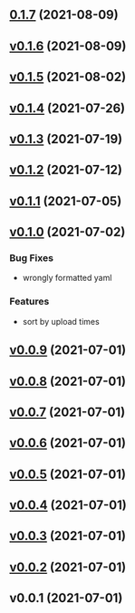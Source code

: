 
<a name="0.1.7"></a>
## [0.1.7](https://github.com/hojland/mlflow/compare/v0.1.6...0.1.7) (2021-08-09)


<a name="v0.1.6"></a>
## [v0.1.6](https://github.com/hojland/mlflow/compare/v0.1.5...v0.1.6) (2021-08-09)


<a name="v0.1.5"></a>
## [v0.1.5](https://github.com/hojland/mlflow/compare/v0.1.4...v0.1.5) (2021-08-02)


<a name="v0.1.4"></a>
## [v0.1.4](https://github.com/hojland/mlflow/compare/v0.1.3...v0.1.4) (2021-07-26)


<a name="v0.1.3"></a>
## [v0.1.3](https://github.com/hojland/mlflow/compare/v0.1.2...v0.1.3) (2021-07-19)


<a name="v0.1.2"></a>
## [v0.1.2](https://github.com/hojland/mlflow/compare/v0.1.1...v0.1.2) (2021-07-12)


<a name="v0.1.1"></a>
## [v0.1.1](https://github.com/hojland/mlflow/compare/v0.1.0...v0.1.1) (2021-07-05)


<a name="v0.1.0"></a>
## [v0.1.0](https://github.com/hojland/mlflow/compare/v0.0.9...v0.1.0) (2021-07-02)

### Bug Fixes

* wrongly formatted yaml

### Features

* sort by upload times


<a name="v0.0.9"></a>
## [v0.0.9](https://github.com/hojland/mlflow/compare/v0.0.8...v0.0.9) (2021-07-01)


<a name="v0.0.8"></a>
## [v0.0.8](https://github.com/hojland/mlflow/compare/v0.0.7...v0.0.8) (2021-07-01)


<a name="v0.0.7"></a>
## [v0.0.7](https://github.com/hojland/mlflow/compare/v0.0.6...v0.0.7) (2021-07-01)


<a name="v0.0.6"></a>
## [v0.0.6](https://github.com/hojland/mlflow/compare/v0.0.5...v0.0.6) (2021-07-01)


<a name="v0.0.5"></a>
## [v0.0.5](https://github.com/hojland/mlflow/compare/v0.0.4...v0.0.5) (2021-07-01)


<a name="v0.0.4"></a>
## [v0.0.4](https://github.com/hojland/mlflow/compare/v0.0.3...v0.0.4) (2021-07-01)


<a name="v0.0.3"></a>
## [v0.0.3](https://github.com/hojland/mlflow/compare/v0.0.2...v0.0.3) (2021-07-01)


<a name="v0.0.2"></a>
## [v0.0.2](https://github.com/hojland/mlflow/compare/v0.0.1...v0.0.2) (2021-07-01)


<a name="v0.0.1"></a>
## v0.0.1 (2021-07-01)
